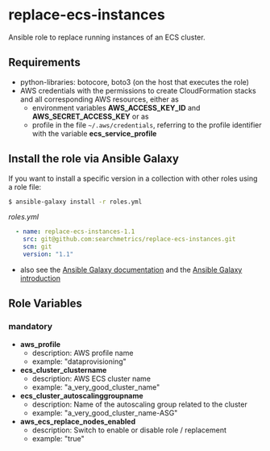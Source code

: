 # replace-ecs-instances
Ansible role to replace running instances of an ECS cluster.

## Requirements

* python-libraries: botocore, boto3 (on the host that executes the role)
* AWS credentials with the permissions to create CloudFormation stacks and all corresponding AWS resources, either as
  * environment variables **AWS_ACCESS_KEY_ID** and **AWS_SECRET_ACCESS_KEY** or as
  * profile in the file `~/.aws/credentials`, referring to the profile identifier with the variable 
    **ecs_service_profile**

## Install the role via Ansible Galaxy

If you want to install a specific version in a collection with other roles using a role file:
```sh
$ ansible-galaxy install -r roles.yml
```
*roles.yml*
```YAML
  - name: replace-ecs-instances-1.1
    src: git@github.com:searchmetrics/replace-ecs-instances.git
    scm: git
    version: "1.1"
```
* also see the [Ansible Galaxy documentation](http://docs.ansible.com/ansible/galaxy.html) and the 
[Ansible Galaxy introduction](https://galaxy.ansible.com/intro)

## Role Variables

### mandatory

* **aws_profile**
  * description: AWS profile name
  * example: "dataprovisioning"
* **ecs_cluster_clustername**
  * description: AWS ECS cluster name
  * example: "a_very_good_cluster_name"
* **ecs_cluster_autoscalinggroupname**
  * description: Name of the autoscaling group related to the cluster
  * example: "a_very_good_cluster_name-ASG"
* **aws_ecs_replace_nodes_enabled**
  * description: Switch to enable or disable role / replacement
  * example: "true"
